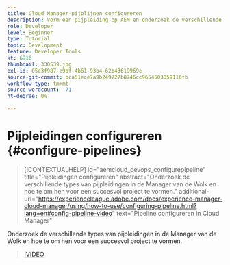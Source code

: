 ```yaml
---
title: Cloud Manager-pijplijnen configureren
description: Vorm een pijpleiding op AEM en onderzoek de verschillende types van pijpleidingen.
role: Developer
level: Beginner
type: Tutorial
topic: Development
feature: Developer Tools
kt: 6916
thumbnail: 330539.jpg
exl-id: 05e3f987-e9bf-4b61-93b4-62b43619969e
source-git-commit: bca51ece7a9b249727b8746cc9654503059116fb
workflow-type: tm+mt
source-wordcount: '71'
ht-degree: 0%

---
```


# Pijpleidingen configureren {#configure-pipelines}

>[!CONTEXTUALHELP]
>id="aemcloud_devops_configurepipeline"
>title="Pijpleidingen configureren"
>abstract="Onderzoek de verschillende types van pijpleidingen in de Manager van de Wolk en hoe te om hen voor een succesvol project te vormen."
>additional-url="https://experienceleague.adobe.com/docs/experience-manager-cloud-manager/using/how-to-use/configuring-pipeline.html?lang=en#config-pipeline-video" text="Pipeline configureren in Cloud Manager"

Onderzoek de verschillende types van pijpleidingen in de Manager van de Wolk en hoe te om hen voor een succesvol project te vormen.

>[!VIDEO](https://video.tv.adobe.com/v/330539/?quality=12&learn=on)
